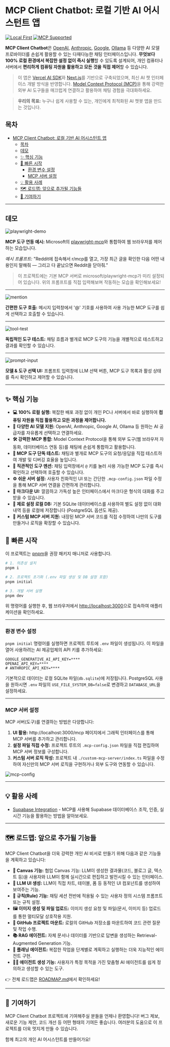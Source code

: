 # MCP Client Chatbot: 로컬 기반 AI 어시스턴트 앱

[![Local First](https://img.shields.io/badge/Local-First-blueviolet)](#) 
[![MCP Supported](https://img.shields.io/badge/MCP-Supported-00c853)](https://modelcontextprotocol.io/introduction)

**MCP Client Chatbot**은 [OpenAI](https://openai.com/), [Anthropic](https://www.anthropic.com/), [Google](https://ai.google.dev/), [Ollama](https://ollama.com/) 등 다양한 AI 모델 프로바이더를 손쉽게 활용할 수 있는 다재다능한 채팅 인터페이스입니다. **무엇보다 100% 로컬 환경에서 복잡한 설정 없이 즉시 실행**할 수 있도록 설계되어, 개인 컴퓨터나 서버에서 **편리하게 컴퓨팅 자원을 활용하고 모든 것을 직접 제어**할 수 있습니다.

> 이 앱은 [Vercel AI SDK](https://sdk.vercel.ai)와 [Next.js](https://nextjs.org/)를 기반으로 구축되었으며, 최신 AI 챗 인터페이스 개발 방식을 반영합니다.
[Model Context Protocol (MCP)](https://modelcontextprotocol.io/introduction)을 통해 강력한 외부 AI 도구들을 매끄럽게 연결하고 활용하여 채팅 경험을 극대화하세요.

> **우리의 목표:** 누구나 쉽게 사용할 수 있는, 개인에게 최적화된 AI 챗봇 앱을 만드는 것입니다.

## 목차

- [MCP Client Chatbot: 로컬 기반 AI 어시스턴트 앱](#mcp-client-chatbot-로컬-기반-ai-어시스턴트-앱)
  - [목차](#목차)
  - [데모](#데모)
  - [✨ 핵심 기능](#-핵심-기능)
  - [🚀 빠른 시작](#-빠른-시작)
    - [환경 변수 설정](#환경-변수-설정)
    - [MCP 서버 설정](#mcp-서버-설정)
  - [💡 활용 사례](#-활용-사례)
  - [🗺️ 로드맵: 앞으로 추가될 기능들](#️-로드맵-앞으로-추가될-기능들)
  - [🙌 기여하기](#-기여하기)

-----

## 데모



![playwright-demo](./images/preview.gif)

**MCP 도구 연동 예시:** Microsoft의 [playwright-mcp](https://github.com/microsoft/playwright-mcp)와 통합하여 웹 브라우저를 제어하는 모습입니다. 

*예시 프롬프트:* "Reddit에 접속해서 r/mcp를 열고, 가장 최근 글을 확인한 다음 어떤 내용인지 말해줘 — 그리고 다 끝났으면 Reddit을 닫아줘."

>이 프로젝트에는 기본 MCP 서버로 microsoft/playwright-mcp가 미리 설정되어 있습니다.
>위의 프롬프트를 직접 입력해보며 작동하는 모습을 확인해보세요!

---

![mention](./images/preview-2.gif)

**간편한 도구 호출:** 메시지 입력창에서 '@' 기호를 사용하여 사용 가능한 MCP 도구를 쉽게 선택하고 호출할 수 있습니다.


---

![tool-test](./images/tool-test.gif)

**독립적인 도구 테스트:** 채팅 흐름과 별개로 MCP 도구의 기능을 개별적으로 테스트하고 결과를 확인할 수 있습니다.

---

![prompt-input](./images/provider.gif)

**모델 & 도구 선택 UI:** 프롬프트 입력창에 LLM 선택 버튼, MCP 도구 목록과 활성 상태를 즉시 확인하고 제어할 수 있습니다.

-----

## ✨ 핵심 기능

* **💻 100% 로컬 실행:** 복잡한 배포 과정 없이 개인 PC나 서버에서 바로 실행하여 **컴퓨팅 자원을 직접 활용하고 모든 과정을 제어합니다.**
* **🤖 다양한 AI 모델 지원:** OpenAI, Anthropic, Google AI, Ollama 등 원하는 AI 공급자를 자유롭게 선택하고 연결하세요.
* **🛠️ 강력한 MCP 통합:** Model Context Protocol을 통해 외부 도구(웹 브라우저 자동화, 데이터베이스 연동 등)를 채팅에 손쉽게 통합하고 활용합니다.
* **🚀 MCP 도구 단독 테스트:** 채팅과 별개로 MCP 도구의 요청/응답을 직접 테스트하여 개발 및 디버깅 효율을 높입니다.
* **💬 직관적인 도구 멘션:** 채팅 입력창에서 `@` 키를 눌러 사용 가능한 MCP 도구를 즉시 확인하고 선택하여 호출할 수 있습니다.
* **⚙️ 쉬운 서버 설정:** 사용자 친화적인 UI 또는 간단한 `.mcp-config.json` 파일 수정을 통해 MCP 서버 연결을 간편하게 관리합니다.
* **📄 마크다운 UI:** 깔끔하고 가독성 높은 인터페이스에서 마크다운 형식의 대화를 주고받을 수 있습니다.
* **💾 제로 설정 로컬 DB:** 기본 SQLite 데이터베이스를 사용하여 별도 설정 없이 대화 내역 등을 로컬에 저장합니다 (PostgreSQL 옵션도 제공).
* **🧩 커스텀 MCP 서버 지원:** 내장된 MCP 서버 코드를 직접 수정하여 나만의 도구를 만들거나 로직을 확장할 수 있습니다.


## 🚀 빠른 시작

이 프로젝트는 [pnpm](https://pnpm.io/)을 권장 패키지 매니저로 사용합니다.

```bash
# 1. 의존성 설치
pnpm i

# 2. 프로젝트 초기화 (.env 파일 생성 및 DB 설정 포함)
pnpm initial

# 3. 개발 서버 실행
pnpm dev
```

위 명령어를 실행한 후, 웹 브라우저에서 [http://localhost:3000](https://www.google.com/search?q=http://localhost:3000)으로 접속하여 애플리케이션을 확인하세요.

-----

### 환경 변수 설정

`pnpm initial` 명령어를 실행하면 프로젝트 루트에 `.env` 파일이 생성됩니다. 이 파일을 열어 사용하려는 AI 제공업체의 API 키를 추가하세요:

```dotenv
GOOGLE_GENERATIVE_AI_API_KEY=****
OPENAI_API_KEY=****
# ANTHROPIC_API_KEY=****
```

기본적으로 데이터는 로컬 SQLite 파일(`db.sqlite`)에 저장됩니다. PostgreSQL 사용을 원하시면 `.env` 파일의 `USE_FILE_SYSTEM_DB=false`로 변경하고 `DATABASE_URL`을 설정하세요.

-----

### MCP 서버 설정


MCP 서버(도구)를 연결하는 방법은 다양합니다:

1.  **UI 활용:** http://localhost:3000/mcp 페이지에서 그래픽 인터페이스를 통해 MCP 서버를 추가하고 관리합니다.
2.  **설정 파일 직접 수정:** 프로젝트 루트의 `.mcp-config.json` 파일을 직접 편집하여 MCP 서버 정보를 구성합니다.
3.  **커스텀 서버 로직 작성:** 프로젝트 내 `./custom-mcp-server/index.ts` 파일을 수정하여 자신만의 MCP 서버 로직을 구현하거나 외부 도구와 연동할 수 있습니다.

![mcp-config](./images/mcp-config.gif)

-----

## 💡 활용 사례


  * [Supabase Integration](./use-cases/supabase.md) - MCP를 사용해 Supabase 데이터베이스 조작, 인증, 실시간 기능을 활용하는 방법을 알아보세요.

-----

## 🗺️ 로드맵: 앞으로 추가될 기능들

MCP Client Chatbot을 더욱 강력한 개인 AI 비서로 만들기 위해 다음과 같은 기능들을 계획하고 있습니다:

  * **🎨 Canvas 기능:** 협업 Canvas 기능: LLM이 생성한 결과물(코드, 블로그 글, 텍스트 등)을 사용자와 LLM이 함께 실시간으로 편집하고 발전시킬 수 있는 인터페이스.
  * **🧩 LLM UI 생성:** LLM이 직접 차트, 테이블, 폼 등 동적인 UI 컴포넌트를 생성하여 보여주는 기능.
  * **📜 규칙(Rule) 기능:** 채팅 세션 전반에 적용될 수 있는 사용자 정의 시스템 프롬프트 또는 규칙 설정.
  * **🖼️ 이미지 생성 및 파일 업로드:** 이미지 생성 요청 및 파일(문서, 이미지 등) 업로드를 통한 멀티모달 상호작용 지원.
  * **🐙 GitHub 프로젝트 마운트:** 로컬의 GitHub 저장소를 마운트하여 코드 관련 질문 및 작업 수행.
  * **📚 RAG 에이전트:** 자체 문서나 데이터를 기반으로 답변을 생성하는 Retrieval-Augmented Generation 기능.
  * **🧠 플래닝 에이전트:** 복잡한 작업을 단계별로 계획하고 실행하는 더욱 지능적인 에이전트 구현.
  * **🧑‍💻 에이전트 생성 기능:** 사용자가 특정 목적을 가진 맞춤형 AI 에이전트를 쉽게 정의하고 생성할 수 있는 도구.

👉 전체 로드맵은 [ROADMAP.md](./ROADMAP.md)에서 확인하세요\!

-----

## 🙌 기여하기


MCP Client Chatbot 프로젝트에 기여해주실 분들을 언제나 환영합니다\! 버그 제보, 새로운 기능 제안, 코드 개선 등 어떤 형태의 기여든 좋습니다. 여러분의 도움으로 이 프로젝트를 더욱 멋지게 만들 수 있습니다.

함께 최고의 개인 AI 어시스턴트를 만들어가요\!